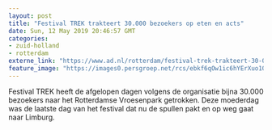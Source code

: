 ```yaml
---
layout: post
title: "Festival TREK trakteert 30.000 bezoekers op eten en acts"
date: Sun, 12 May 2019 20:46:57 GMT
categories: 
- zuid-holland 
- rotterdam 
externe_link: "https://www.ad.nl/rotterdam/festival-trek-trakteert-30-000-bezoekers-op-eten-en-acts~af0f5ba02/"
feature_image: "https://images0.persgroep.net/rcs/ebkf6qOw1ic6hYErXuo10I3IYXY/diocontent/148151243/_fitwidth/400/?appId=21791a8992982cd8da851550a453bd7f&quality=0.7"
---
```


Festival TREK heeft de afgelopen dagen volgens de organisatie bijna 30.000 bezoekers naar het Rotterdamse Vroesenpark getrokken. Deze moederdag was de laatste dag van het festival dat nu de spullen pakt en op weg gaat naar Limburg.
